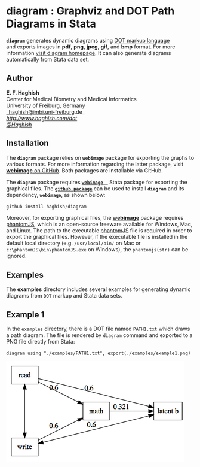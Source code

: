 # diagram : Graphviz and DOT Path Diagrams in Stata

__`diagram`__ generates dynamic diagrams using 
[DOT markup language](http://en.wikipedia.org/wiki/Dot)  
and exports images in __pdf__, __png__, __jpeg__, __gif__, and __bmp__ format. For 
more information [visit diagram homepage](http://www.haghish.com/dot). It can also generate diagrams automatically from Stata data set. 

        
Author
------
  **E. F. Haghish**  
  Center for Medical Biometry and Medical Informatics    
  University of Freiburg, Germany        
  _haghish@imbi.uni-freiburg.de_       
  _http://www.haghish.com/dot_      
  _[@Haghish](https://twitter.com/Haghish)_      
  
Installation
------------

The __`diagram`__ package relies on __`webimage`__ package for exporting the graphs to various formats. For more information regarding the latter package, visit [__webimage__ on GitHub](https://github.com/haghish/webimage). Both packages are installable via GitHub. 

<!--
The __diagram__ releases are also hosted on SSC server. So you can download the latest release as follows:

    ssc install diagram   //NOT YET RELEASED ON SSC
    ssc install webimage  //NOT YET RELEASED ON SSC               


You can also directly download __diagram__ from GitHub which includes the latest beta version (unreleased). -->
<!--To install from GitHub, the `force` 
option ensures that you _reinstall_ the package, even if the release date is not yet changed. The release date only is changed for new releases and not for the current development.  -->

The __`diagram`__ package requires [__`webimage`__](https://github.com/haghish/webimage)__ Stata package for exporting the graphical files. The [__`github package`__](https://github.com/haghish/github) can be used to install __`diagram`__ and its dependency, __`webimage`__, as shown below:

```js
github install haghish/diagram
```

<!--
    net install diagram,  force  from("https://raw.githubusercontent.com/haghish/diagram/master/")
    net install webimage, force  from("https://raw.githubusercontent.com/haghish/webimage/master/")
-->
  
Moreover, for exporting graphical files, the  [__webimage__](https://github.com/haghish/webimage) package requires [phantomJS](http://phantomjs.org/download.html), 
which is an open-source freeware available for Windows, Mac, and Linux. The 
path to the executable [phantomJS](http://phantomjs.org/download.html) file is required in order to export the graphical files. However, if the executable file is installed in the default local 
directory (e.g. `/usr/local/bin/` on Mac or `c:\phantomJS\bin\phantomJS.exe` on Windows), the `phantomjs(str)` can be ignored. 

Examples
------------

The __examples__ directory includes several examples for generating dynamic diagrams from `DOT` markup and Stata data sets. 



Example 1
---------

In the `examples` directory, there is a DOT file named `PATH1.txt` which draws a path diagram. The file is rendered by `diagram` command and exported to a PNG file directly from Stata:

    diagram using "./examples/PATH1.txt", export(./examples/example1.png)
	
![](./examples/example1.png)

